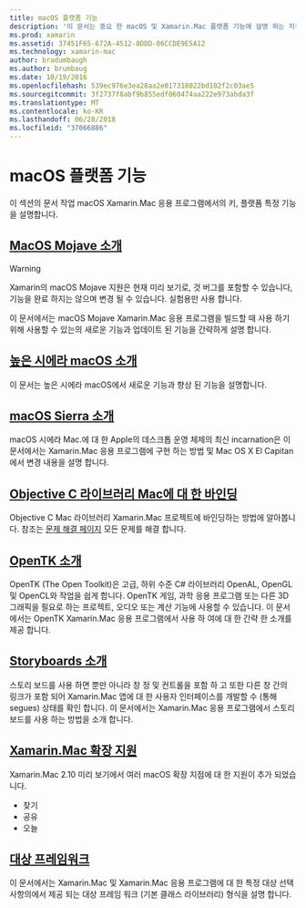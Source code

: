 ```yaml
---
title: macOS 플랫폼 기능
description: '이 문서는 중요 한 macOS 및 Xamarin.Mac 플랫폼 기능에 설명 하는 지침에 연결: OpenTK, 스토리 보드, 확장 및 더 합니다.'
ms.prod: xamarin
ms.assetid: 37451F65-672A-4512-8DDD-06CCDE9E5A12
ms.technology: xamarin-mac
author: bradumbaugh
ms.author: brumbaug
ms.date: 10/19/2016
ms.openlocfilehash: 539ec976e3ea28aa2e017318022bd102f2c03ae5
ms.sourcegitcommit: 3f2737f8abf9b855edf060474aa222e973abda3f
ms.translationtype: MT
ms.contentlocale: ko-KR
ms.lasthandoff: 06/28/2018
ms.locfileid: "37066886"
---
```

# <a name="macos-platform-features"></a>macOS 플랫폼 기능

이 섹션의 문서 작업 macOS Xamarin.Mac 응용 프로그램에서의 키, 플랫폼 특정 기능을 설명합니다.

## <a name="introduction-to-macos-mojavemacplatformintroduction-to-macos-mojaveindexmd"></a>[MacOS Mojave 소개](~/mac/platform/introduction-to-macos-mojave/index.md)

> [!WARNING]
> Xamarin의 macOS Mojave 지원은 현재 미리 보기로, 것 버그를 포함할 수 있습니다, 기능을 완료 하지는 않으며 변경 될 수 있습니다. 실험용만 사용 합니다.

이 문서에서는 macOS Mojave Xamarin.Mac 응용 프로그램을 빌드할 때 사용 하기 위해 사용할 수 있는의 새로운 기능과 업데이트 된 기능을 간략하게 설명 합니다.

## <a name="introduction-to-macos-high-sierramacplatformintroduction-to-macos-high-sierraindexmd"></a>[높은 시에라 macOS 소개](~/mac/platform/introduction-to-macos-high-sierra/index.md)

이 문서는 높은 시에라 macOS에서 새로운 기능과 향상 된 기능을 설명합니다.

## <a name="introduction-to-macos-sierramacplatformintroduction-to-macos-sierraindexmd"></a>[macOS Sierra 소개](~/mac/platform/introduction-to-macos-sierra/index.md)

macOS 시에라 Mac.에 대 한 Apple의 데스크톱 운영 체제의 최신 incarnation은 이 문서에서는 Xamarin.Mac 응용 프로그램에 구현 하는 방법 및 Mac OS X El Capitan에서 변경 내용을 설명 합니다.

## <a name="binding-objective-c-libraries-for-macbindingmd"></a>[Objective C 라이브러리 Mac에 대 한 바인딩](binding.md)

Objective C Mac 라이브러리 Xamarin.Mac 프로젝트에 바인딩하는 방법에 알아봅니다.
참조는 [문제 해결 페이지](~/cross-platform/macios/binding/troubleshooting.md) 모든 문제를 해결 합니다.

## <a name="introduction-to-opentkmacplatformopentkmd"></a>[OpenTK 소개](~/mac/platform/opentk.md)

OpenTK (The Open Toolkit)은 고급, 하위 수준 C# 라이브러리 OpenAL, OpenGL 및 OpenCL와 작업을 쉽게 합니다. OpenTK 게임, 과학 응용 프로그램 또는 다른 3D 그래픽을 필요로 하는 프로젝트, 오디오 또는 계산 기능에 사용할 수 있습니다. 이 문서에서는 OpenTK Xamarin.Mac 응용 프로그램에서 사용 하 여에 대 한 간략 한 소개를 제공 합니다.

## <a name="introduction-to-storyboardsmacplatformstoryboardsindexmd"></a>[Storyboards 소개](~/mac/platform/storyboards/index.md)

스토리 보드를 사용 하면 뿐만 아니라 창 정 및 컨트롤을 포함 하 고 또한 다른 창 간의 링크가 포함 되어 Xamarin.Mac 앱에 대 한 사용자 인터페이스를 개발할 수 (통해 segues) 상태를 확인 합니다. 이 문서에서는 Xamarin.Mac 응용 프로그램에서 스토리 보드를 사용 하는 방법을 소개 합니다.

## <a name="xamarinmac-extension-supportmacplatformextensionsmd"></a>[Xamarin.Mac 확장 지원](~/mac/platform/extensions.md)

Xamarin.Mac 2.10 미리 보기에서 여러 macOS 확장 지점에 대 한 지원이 추가 되었습니다.

- 찾기
- 공유
- 오늘

## <a name="target-frameworksmacplatformtarget-frameworkmd"></a>[대상 프레임워크](~/mac/platform/target-framework.md)

이 문서에서는 Xamarin.Mac 및 Xamarin.Mac 응용 프로그램에 대 한 특정 대상 선택 사항의에서 제공 되는 대상 프레임 워크 (기본 클래스 라이브러리) 형식을 설명 합니다.
